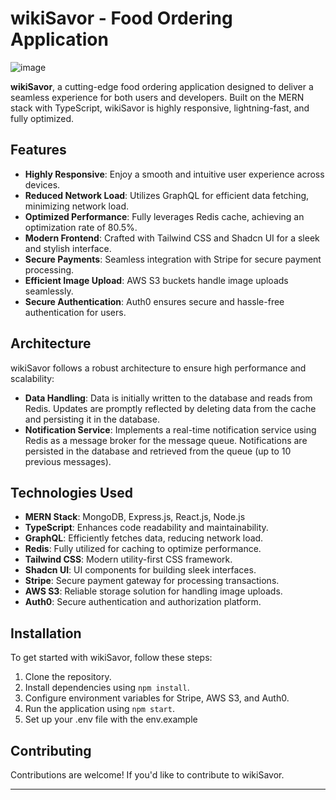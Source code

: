 # wikiSavor - Food Ordering Application

![image](https://github.com/vickykumar123/wikiSavor/assets/41174782/718014ca-e963-4d4a-af31-7e7ad86ac347)


**wikiSavor**, a cutting-edge food ordering application designed to deliver a seamless experience for both users and developers. Built on the MERN stack with TypeScript, wikiSavor is highly responsive, lightning-fast, and fully optimized.

## Features

- **Highly Responsive**: Enjoy a smooth and intuitive user experience across devices.
- **Reduced Network Load**: Utilizes GraphQL for efficient data fetching, minimizing network load.
- **Optimized Performance**: Fully leverages Redis cache, achieving an optimization rate of 80.5%.
- **Modern Frontend**: Crafted with Tailwind CSS and Shadcn UI for a sleek and stylish interface.
- **Secure Payments**: Seamless integration with Stripe for secure payment processing.
- **Efficient Image Upload**: AWS S3 buckets handle image uploads seamlessly.
- **Secure Authentication**: Auth0 ensures secure and hassle-free authentication for users.

## Architecture

wikiSavor follows a robust architecture to ensure high performance and scalability:

- **Data Handling**: Data is initially written to the database and reads from Redis. Updates are promptly reflected by deleting data from the cache and persisting it in the database.
- **Notification Service**: Implements a real-time notification service using Redis as a message broker for the message queue. Notifications are persisted in the database and retrieved from the queue (up to 10 previous messages).

## Technologies Used

- **MERN Stack**: MongoDB, Express.js, React.js, Node.js
- **TypeScript**: Enhances code readability and maintainability.
- **GraphQL**: Efficiently fetches data, reducing network load.
- **Redis**: Fully utilized for caching to optimize performance.
- **Tailwind CSS**: Modern utility-first CSS framework.
- **Shadcn UI**: UI components for building sleek interfaces.
- **Stripe**: Secure payment gateway for processing transactions.
- **AWS S3**: Reliable storage solution for handling image uploads.
- **Auth0**: Secure authentication and authorization platform.

## Installation

To get started with wikiSavor, follow these steps:

1. Clone the repository.
2. Install dependencies using `npm install`.
3. Configure environment variables for Stripe, AWS S3, and Auth0.
4. Run the application using `npm start`.
5. Set up your .env file with the env.example

## Contributing

Contributions are welcome! If you'd like to contribute to wikiSavor.



---

